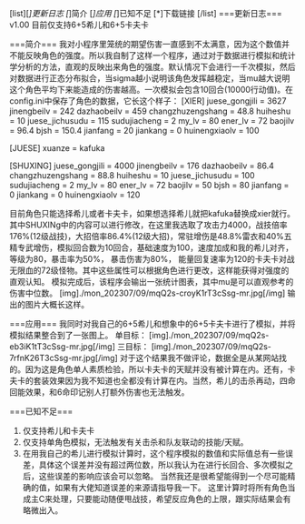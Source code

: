 [list][*]更新日志
[*]简介
[*]应用
[*]已知不足
[*]下载链接
[/list]
===更新日志===
v1.00 目前仅支持6+5希儿和6+5卡夫卡

===简介===
我对小程序里笼统的期望伤害一直感到不太满意，因为这个数值并不能反映角色的强度。所以我自制了这样一个程序，通过对于数据进行模拟和统计学分析的方法，直观的反映出来角色的强度。默认情况下会进行一千次模拟，然后对数据进行正态分布拟合，当sigma越小说明该角色发挥越稳定，当mu越大说明这个角色平均下来能造成的伤害越高。一次模拟会包含10回合(10000行动值)。在config.ini中保存了角色的数据，它长这个样子：
[XIER]
juese_gongjili = 3627
jinengbeilv = 242
dazhaobeilv = 459
changzhuzengshang = 48.8
huiheshu = 10
juese_jichusudu = 115
sudujiacheng = 2
my_lv = 80
ener_lv = 72
baojilv = 96.4
bjsh = 150.4
jianfang = 20
jiankang = 0
huinengxiaolv = 100


[JUESE]
xuanze = kafuka

[SHUXING]
juese_gongjili = 4000
jinengbeilv = 176
dazhaobeilv = 86.4
changzhuzengshang = 88.8
huiheshu = 10
juese_jichusudu = 100
sudujiacheng = 2
my_lv = 80
ener_lv = 72
baojilv = 50
bjsh = 80
jianfang = 0
jiankang = 0
huinengxiaolv = 120

目前角色只能选择希儿或者卡夫卡，如果想选择希儿就把kafuka替换成xier就行。
其中SHUXINg中的内容可以进行修改，在这里我选取了攻击力4000，战技倍率176%(12级战技)，大招倍率86.4%(12级大招)，常驻增伤是48.8%雷衣和40%五精专武增伤，模拟回合数为10回合，基础速度为100，速度加成和我的希儿对齐，等级为80，暴击率为50%， 暴击伤害为80%， 能量回复速率为120的卡夫卡对战无限血的72级怪物。其中这些属性可以根据角色进行更改，这样能获得对强度的直观认知。
模拟完成后，该程序会输出一张统计图表，其中mu是可以直观参考的伤害中位数。
[img]./mon_202307/09/mqQ2s-croyK1rT3cSsg-mr.jpg[/img]
输出的图片大概长这样。

===应用===
我同时对我自己的6+5希儿和想象中的6+5卡夫卡进行了模拟，并将模拟结果整合到了一张图上。
单目标：
[img]./mon_202307/09/mqQ2s-eb3iK1tT3cSsg-mr.jpg[/img]
三目标：
[img]./mon_202307/09/mqQ2s-7rfnK26T3cSsg-mr.jpg[/img]
对于这个结果我不做评论，数据全是从某网站找的。因为这是角色单人素质检验，所以卡夫卡的天赋并没有被计算在内。还有，卡夫卡的套装效果因为我不知道也全都没有计算在内。当然，希儿的击杀再动，四命回能效果，和6命印记别人打额外伤害也无法触发。

===已知不足===
1. 仅支持希儿和卡夫卡
2. 仅支持单角色模拟，无法触发有关击杀和队友联动的技能/天赋。
3. 在用我自己的希儿进行模拟计算时，这个程序模拟的数值和实际值总有一些误差，具体这个误差并没有超过两位数，所以我认为在进行长回合、多次模拟之后，这些误差的影响应该会可以忽略。
当然我还是很希望能得到一个尽可能精确的值，如果有大佬知道误差的来源请指导我一下。
这里计算时将所有角色当成主C来处理，只要能动随便甩战技，希望反应角色的上限，跟实际结果会有略微出入。
